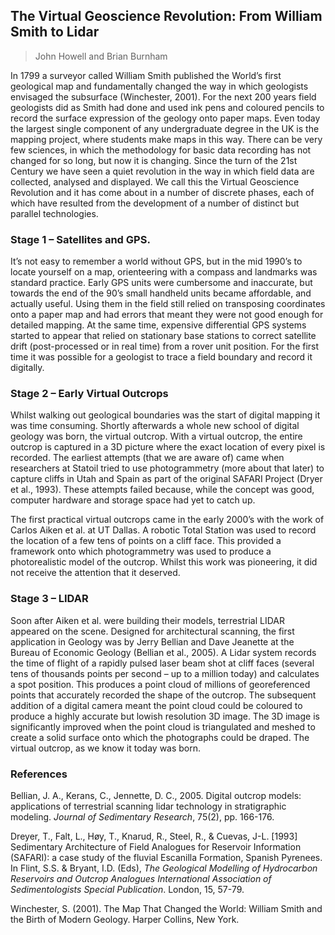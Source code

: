 ## The Virtual Geoscience Revolution: From William Smith to Lidar
> John Howell and Brian Burnham

In 1799 a surveyor called William Smith published the World’s first geological map and fundamentally changed the way in which geologists envisaged the subsurface (Winchester, 2001). For the next 200 years field geologists did as Smith had done and used ink pens and coloured pencils to record the surface expression of the geology onto paper maps. Even today the largest single component of any undergraduate degree in the UK is the mapping project, where students make maps in this way. There can be very few sciences, in which the methodology for basic data recording has not changed for so long, but now it is changing. Since the turn of the 21st Century we have seen a quiet revolution in the way in which field data are collected, analysed and displayed. We call this the Virtual Geoscience Revolution and it has come about in a number of discrete phases, each of which have resulted from the development of a number of distinct but parallel technologies. 

### Stage 1 – Satellites and GPS. 
It’s not easy to remember a world without GPS, but in the mid 1990’s to locate yourself on a map, orienteering with a compass and landmarks was standard practice. Early GPS units were cumbersome and inaccurate, but towards the end of the 90’s small handheld units became affordable, and actually useful. Using them in the field still relied on transposing coordinates onto a paper map and had errors that meant they were not good enough for detailed mapping. At the same time, expensive differential GPS systems started to appear that relied on stationary base stations to correct satellite drift (post-processed or in real time) from a rover unit position. For the first time it was possible for a geologist to trace a field boundary and record it digitally. 

### Stage 2 – Early Virtual Outcrops 
Whilst walking out geological boundaries was the start of digital mapping it was time consuming. Shortly afterwards a whole new school of digital geology was born, the virtual outcrop. With a virtual outcrop, the entire outcrop is captured in a 3D picture where the exact location of every pixel is recorded. The earliest attempts (that we are aware of) came when researchers at Statoil tried to use photogrammetry (more about that later) to capture cliffs in Utah and Spain as part of the original SAFARI Project (Dryer et al., 1993). These attempts failed because, while the concept was good, computer hardware and storage space had yet to catch up. 

The first practical virtual outcrops came in the early 2000’s with the work of Carlos Aiken et al. at UT Dallas. A robotic Total Station was used to record the location of a few tens of points on a cliff face. This provided a framework onto which photogrammetry was used to produce a photorealistic model of the outcrop. Whilst this work was pioneering, it did not receive the attention that it deserved. 

### Stage 3 – LIDAR
Soon after Aiken et al. were building their models, terrestrial LIDAR appeared on the scene. Designed for architectural scanning, the first application in Geology was by Jerry Bellian and Dave Jeanette at the Bureau of Economic Geology (Bellian et al., 2005). A Lidar system records the time of flight of a rapidly pulsed laser beam shot at cliff faces (several tens of thousands points per second – up to a million today) and calculates a spot position. This produces a point cloud of millions of georeferenced points that accurately recorded the shape of the outcrop. The subsequent addition of a digital camera meant the point cloud could be coloured to produce a highly accurate but lowish resolution 3D image. The 3D image is significantly improved when the point cloud is triangulated and meshed to create a solid surface onto which the photographs could be draped. The virtual outcrop, as we know it today was born. 

### References
Bellian, J. A., Kerans, C., Jennette, D. C., 2005. Digital outcrop models:  applications of terrestrial scanning lidar technology in stratigraphic modeling. _Journal of Sedimentary Research_, 75(2), pp. 166-176.

Dreyer, T., Falt, L., Høy, T., Knarud, R., Steel, R., & Cuevas, J-L. [1993] Sedimentary Architecture of Field Analogues for Reservoir Information (SAFARI): a case study of the fluvial Escanilla Formation, Spanish Pyrenees. In Flint, S.S. & Bryant, I.D. (Eds), _The Geological Modelling of Hydrocarbon Reservoirs and Outcrop Analogues International Association of Sedimentologists Special Publication_. London, 15, 57-79. 

Winchester, S. (2001). The Map That Changed the World: William Smith and the Birth of Modern Geology. Harper Collins, New York.
